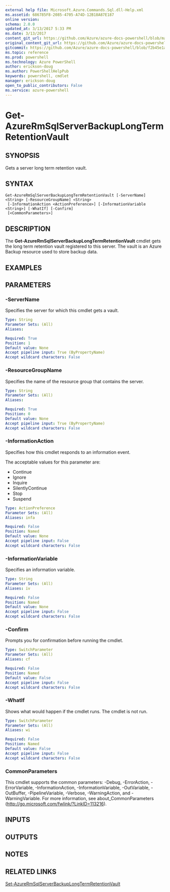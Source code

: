 ```yaml
---
external help file: Microsoft.Azure.Commands.Sql.dll-Help.xml
ms.assetid: 686785F8-2085-4705-A74D-12B18A87E187
online version: 
schema: 2.0.0
updated_at: 3/13/2017 5:33 PM
ms.date: 3/13/2017
content_git_url: https://github.com/Azure/azure-docs-powershell/blob/master/azureps-cmdlets-docs/ResourceManager/AzureRM.Sql/vTrue/Get-AzureRmSqlServerBackupLongTermRetentionVault.md
original_content_git_url: https://github.com/Azure/azure-docs-powershell/blob/master/azureps-cmdlets-docs/ResourceManager/AzureRM.Sql/vTrue/Get-AzureRmSqlServerBackupLongTermRetentionVault.md
gitcommit: https://github.com/Azure/azure-docs-powershell/blob/f2b45e1a02676802c277bfe41f2682dbf5b8a3e7/azureps-cmdlets-docs/ResourceManager/AzureRM.Sql/vTrue/Get-AzureRmSqlServerBackupLongTermRetentionVault.md
ms.topic: reference
ms.prod: powershell
ms.technology: Azure PowerShell
author: erickson-doug
ms.author: PowerShellHelpPub
keywords: powershell, cmdlet
manager: erickson-doug
open_to_public_contributors: False
ms.service: azure-powershell
---
```


# Get-AzureRmSqlServerBackupLongTermRetentionVault

## SYNOPSIS
Gets a server long term retention vault.

## SYNTAX

```
Get-AzureRmSqlServerBackupLongTermRetentionVault [-ServerName] <String> [-ResourceGroupName] <String>
 [-InformationAction <ActionPreference>] [-InformationVariable <String>] [-WhatIf] [-Confirm]
 [<CommonParameters>]
```

## DESCRIPTION
The **Get-AzureRmSqlServerBackupLongTermRetentionVault** cmdlet gets the long term retention vault registered to this server.
The vault is an Azure Backup resource used to store backup data.

## EXAMPLES

## PARAMETERS

### -ServerName
Specifies the server for which this cmdlet gets a vault.

```yaml
Type: String
Parameter Sets: (All)
Aliases: 

Required: True
Position: 1
Default value: None
Accept pipeline input: True (ByPropertyName)
Accept wildcard characters: False
```

### -ResourceGroupName
Specifies the name of the resource group that contains the server.

```yaml
Type: String
Parameter Sets: (All)
Aliases: 

Required: True
Position: 0
Default value: None
Accept pipeline input: True (ByPropertyName)
Accept wildcard characters: False
```

### -InformationAction
Specifies how this cmdlet responds to an information event.

The acceptable values for this parameter are:

- Continue
- Ignore
- Inquire
- SilentlyContinue
- Stop
- Suspend

```yaml
Type: ActionPreference
Parameter Sets: (All)
Aliases: infa

Required: False
Position: Named
Default value: None
Accept pipeline input: False
Accept wildcard characters: False
```

### -InformationVariable
Specifies an information variable.

```yaml
Type: String
Parameter Sets: (All)
Aliases: iv

Required: False
Position: Named
Default value: None
Accept pipeline input: False
Accept wildcard characters: False
```

### -Confirm
Prompts you for confirmation before running the cmdlet.

```yaml
Type: SwitchParameter
Parameter Sets: (All)
Aliases: cf

Required: False
Position: Named
Default value: False
Accept pipeline input: False
Accept wildcard characters: False
```

### -WhatIf
Shows what would happen if the cmdlet runs.
The cmdlet is not run.

```yaml
Type: SwitchParameter
Parameter Sets: (All)
Aliases: wi

Required: False
Position: Named
Default value: False
Accept pipeline input: False
Accept wildcard characters: False
```

### CommonParameters
This cmdlet supports the common parameters: -Debug, -ErrorAction, -ErrorVariable, -InformationAction, -InformationVariable, -OutVariable, -OutBuffer, -PipelineVariable, -Verbose, -WarningAction, and -WarningVariable. For more information, see about_CommonParameters (http://go.microsoft.com/fwlink/?LinkID=113216).

## INPUTS

## OUTPUTS

## NOTES

## RELATED LINKS

[Set-AzureRmSqlServerBackupLongTermRetentionVault](xref:ResourceManager/AzureRM.Sql/vTrue/Set-AzureRmSqlServerBackupLongTermRetentionVault.md)
